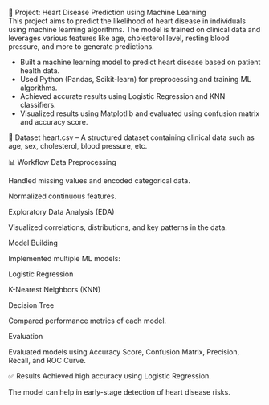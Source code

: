 
📌 Project: Heart Disease Prediction using Machine Learning  
 This project aims to predict the likelihood of heart disease in individuals using machine learning algorithms. The model is trained on clinical data and leverages various features like age, cholesterol level, resting blood pressure, and more to generate predictions.

- Built a machine learning model to predict heart disease based on patient health data.  
- Used Python (Pandas, Scikit-learn) for preprocessing and training ML algorithms.  
- Achieved accurate results using Logistic Regression and KNN classifiers.  
- Visualized results using Matplotlib and evaluated using confusion matrix and accuracy score.

📁 Dataset
heart.csv – A structured dataset containing clinical data such as age, sex, cholesterol, blood pressure, etc.

📊 Workflow
Data Preprocessing

Handled missing values and encoded categorical data.

Normalized continuous features.

Exploratory Data Analysis (EDA)

Visualized correlations, distributions, and key patterns in the data.

Model Building

Implemented multiple ML models:

Logistic Regression

K-Nearest Neighbors (KNN)

Decision Tree

Compared performance metrics of each model.

Evaluation

Evaluated models using Accuracy Score, Confusion Matrix, Precision, Recall, and ROC Curve.

✅ Results
Achieved high accuracy using Logistic Regression.

The model can help in early-stage detection of heart disease risks.
